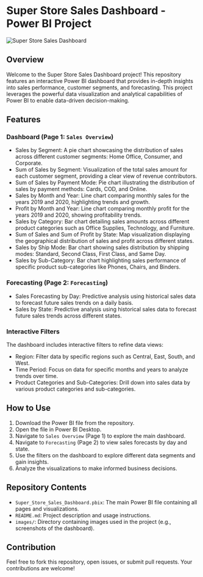 # Super Store Sales Dashboard - Power BI Project

![Super Store Sales Dashboard](path-to-your-image.png)

## Overview

Welcome to the Super Store Sales Dashboard project! This repository features an interactive Power BI dashboard that provides in-depth insights into sales performance, customer segments, and forecasting. This project leverages the powerful data visualization and analytical capabilities of Power BI to enable data-driven decision-making.

## Features

### Dashboard (Page 1: `Sales Overview`)
- Sales by Segment: A pie chart showcasing the distribution of sales across different customer segments: Home Office, Consumer, and Corporate.
- Sum of Sales by Segment: Visualization of the total sales amount for each customer segment, providing a clear view of revenue contributors.
- Sum of Sales by Payment Mode: Pie chart illustrating the distribution of sales by payment methods: Cards, COD, and Online.
- Sales by Month and Year: Line chart comparing monthly sales for the years 2019 and 2020, highlighting trends and growth.
- Profit by Month and Year: Line chart comparing monthly profit for the years 2019 and 2020, showing profitability trends.
- Sales by Category: Bar chart detailing sales amounts across different product categories such as Office Supplies, Technology, and Furniture.
- Sum of Sales and Sum of Profit by State: Map visualization displaying the geographical distribution of sales and profit across different states.
- Sales by Ship Mode: Bar chart showing sales distribution by shipping modes: Standard, Second Class, First Class, and Same Day.
- Sales by Sub-Category: Bar chart highlighting sales performance of specific product sub-categories like Phones, Chairs, and Binders.

### Forecasting (Page 2: `Forecasting`)
- Sales Forecasting by Day: Predictive analysis using historical sales data to forecast future sales trends on a daily basis.
- Sales by State: Predictive analysis using historical sales data to forecast future sales trends across different states.

### Interactive Filters
The dashboard includes interactive filters to refine data views:
- Region: Filter data by specific regions such as Central, East, South, and West.
- Time Period: Focus on data for specific months and years to analyze trends over time.
- Product Categories and Sub-Categories: Drill down into sales data by various product categories and sub-categories.

## How to Use

1. Download the Power BI file from the repository.
2. Open the file in Power BI Desktop.
3. Navigate to `Sales Overview` (Page 1) to explore the main dashboard.
4. Navigate to `Forecasting` (Page 2) to view sales forecasts by day and state.
5. Use the filters on the dashboard to explore different data segments and gain insights.
6. Analyze the visualizations to make informed business decisions.

## Repository Contents

- `Super_Store_Sales_Dashboard.pbix`: The main Power BI file containing all pages and visualizations.
- `README.md`: Project description and usage instructions.
- `images/`: Directory containing images used in the project (e.g., screenshots of the dashboard).

## Contribution

Feel free to fork this repository, open issues, or submit pull requests. Your contributions are welcome!

